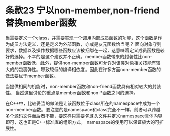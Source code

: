 # 条款23 宁以non-member,non-friend替换member函数

当需要定义一个class，并需要实现一个调用内部成员函数的功能，这个函数是作为成员方法定义，还是定义为外部函数，亦或是友元函数恰当呢？
面向对象守则要求，数据以及操作数据哪些函数应该被捆绑在一起，这意味着定义成员函数是较好的选择。不幸的是这个建议并不正确。member函数带来的封装性比non-member函数低，此外，提供non-member函数可允许对该类对象相关技能有较大的的包裹弹性。导致较低的编译相依度。因此在许多方面non-member函数的做法要优于member函数。

当提供相同的机能时，non-member函数和non-friend函数具有相对较大的封装性。
当然这里讨论的重点是member函数和non-*函数之间的选择。

在C++中，比较妥当的做法是让该函数位于class所在的namespace中成为一个non-member函数。要注意的是namespace和class完全不一样，前者可以跨越多个源码文件而后者不能，要这样只需要包含头文件并定义namespace具体内容即可，这也正是C++标准库的组织方式。
namespace的使用可以保证极大的可扩展性。
